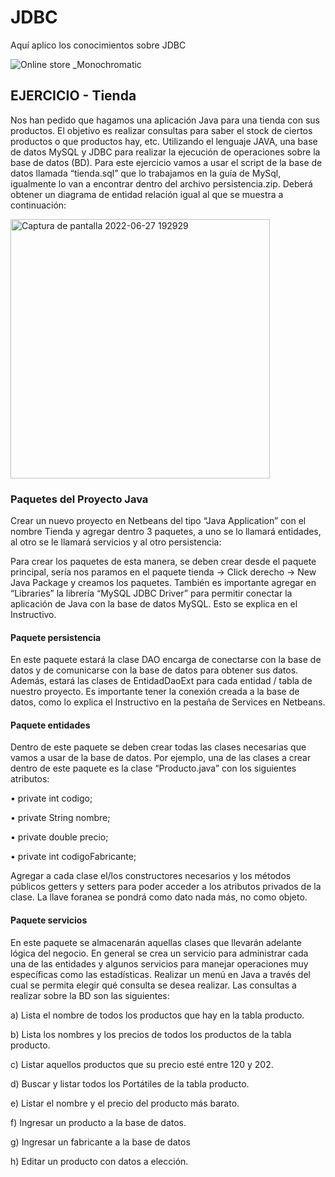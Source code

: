 # JDBC

Aquí aplico los conocimientos sobre JDBC

![Online store _Monochromatic](https://user-images.githubusercontent.com/64716417/176047884-1f6c9ccc-1cd5-4800-9d37-f5c698b71cbd.svg) 

<h2><b>EJERCICIO - Tienda</b></h2>

Nos han pedido que hagamos una aplicación Java para una tienda con sus
productos. El objetivo es realizar consultas para saber el stock de ciertos productos
o que productos hay, etc. Utilizando el lenguaje JAVA, una base de datos MySQL y
JDBC para realizar la ejecución de operaciones sobre la base de datos (BD).
Para este ejercicio vamos a usar el script de la base de datos llamada “tienda.sql” que
lo trabajamos en la guía de MySql, igualmente lo van a encontrar dentro del archivo
persistencia.zip. Deberá obtener un diagrama de entidad relación igual al que se
muestra a continuación:

<img width="415" alt="Captura de pantalla 2022-06-27 192929" src="https://user-images.githubusercontent.com/64716417/176047576-ba714ae1-e86d-4e54-a7e5-bacc6b5c1fce.png">


<b><h3>Paquetes del Proyecto Java</b></h3>

Crear un nuevo proyecto en Netbeans del tipo “Java Application” con el nombre
Tienda y agregar dentro 3 paquetes, a uno se lo llamará entidades, al otro se le
llamará servicios y al otro persistencia:

Para crear los paquetes de esta manera, se deben crear desde el paquete principal,
sería nos paramos en el paquete tienda -> Click derecho -> New Java Package y
creamos los paquetes. También es importante agregar en “Libraries” la librería
“MySQL JDBC Driver” para permitir conectar la aplicación de Java con la base de
datos MySQL. Esto se explica en el Instructivo.

<b><h4>Paquete persistencia</b></h4>

En este paquete estará la clase DAO encarga de conectarse con la base de datos y
de comunicarse con la base de datos para obtener sus datos. Además, estará las
clases de EntidadDaoExt para cada entidad / tabla de nuestro proyecto.
Es importante tener la conexión creada a la base de datos, como lo explica el
Instructivo en la pestaña de Services en Netbeans.

<b><h4>Paquete entidades</b></h4>

Dentro de este paquete se deben crear todas las clases necesarias que vamos a usar
de la base de datos. Por ejemplo, una de las clases a crear dentro de este paquete
es la clase “Producto.java” con los siguientes atributos:

• private int codigo;

• private String nombre;

• private double precio;

• private int codigoFabricante;

Agregar a cada clase el/los constructores necesarios y los métodos públicos getters
y setters para poder acceder a los atributos privados de la clase. La llave foranea se
pondrá como dato nada más, no como objeto.


<b><h4>Paquete servicios</b></h4>

En este paquete se almacenarán aquellas clases que llevarán adelante lógica del
negocio. En general se crea un servicio para administrar cada una de las entidades
y algunos servicios para manejar operaciones muy específicas como las estadísticas.
Realizar un menú en Java a través del cual se permita elegir qué consulta se desea
realizar. Las consultas a realizar sobre la BD son las siguientes:

a) Lista el nombre de todos los productos que hay en la tabla producto.

b) Lista los nombres y los precios de todos los productos de la tabla producto.

c) Listar aquellos productos que su precio esté entre 120 y 202.

d) Buscar y listar todos los Portátiles de la tabla producto.

e) Listar el nombre y el precio del producto más barato.

f) Ingresar un producto a la base de datos.

g) Ingresar un fabricante a la base de datos

h) Editar un producto con datos a elección.
